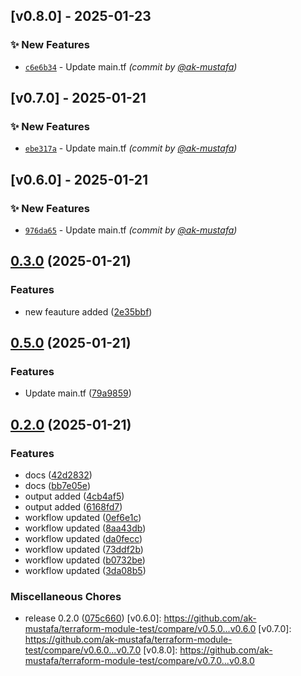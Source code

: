 ## [v0.8.0] - 2025-01-23
### :sparkles: New Features
- [`c6e6b34`](https://github.com/ak-mustafa/terraform-module-test/commit/c6e6b342431a3096554df00044e0c877281c1c52) - Update main.tf *(commit by [@ak-mustafa](https://github.com/ak-mustafa))*


## [v0.7.0] - 2025-01-21
### :sparkles: New Features
- [`ebe317a`](https://github.com/ak-mustafa/terraform-module-test/commit/ebe317a3ba895858669d98286a759a7c2b60d9c5) - Update main.tf *(commit by [@ak-mustafa](https://github.com/ak-mustafa))*


## [v0.6.0] - 2025-01-21
### :sparkles: New Features
- [`976da65`](https://github.com/ak-mustafa/terraform-module-test/commit/976da6502a7c1f92502e8403299507f1aa9ccbed) - Update main.tf *(commit by [@ak-mustafa](https://github.com/ak-mustafa))*


## [0.3.0](https://github.com/ak-mustafa/terraform-module-test/compare/v0.2.0...v0.3.0) (2025-01-21)


### Features

* new feauture added ([2e35bbf](https://github.com/ak-mustafa/terraform-module-test/commit/2e35bbfb4f6fe591e206d9fdf419c60ca39d2267))

## [0.5.0](https://github.com/ak-mustafa/terraform-module-test/compare/v0.4.0...v0.5.0) (2025-01-21)


### Features

* Update main.tf ([79a9859](https://github.com/ak-mustafa/terraform-module-test/commit/79a9859e4cdefc4e3b3072ba332c6b765cf575b5))

## [0.2.0](https://github.com/ak-mustafa/terraform-module-test/compare/6168fd7afe20d5253e4a87d0656b77d911cf49e8...v0.2.0) (2025-01-21)


### Features

* docs ([42d2832](https://github.com/ak-mustafa/terraform-module-test/commit/42d283299d0b29c0180abdcd0f52b48d80420f68))
* docs ([bb7e05e](https://github.com/ak-mustafa/terraform-module-test/commit/bb7e05e866c0b42debf3791ec38a06f760540367))
* output added ([4cb4af5](https://github.com/ak-mustafa/terraform-module-test/commit/4cb4af5e969b7aa0a6f29362d372c000e4fa8eb6))
* output added ([6168fd7](https://github.com/ak-mustafa/terraform-module-test/commit/6168fd7afe20d5253e4a87d0656b77d911cf49e8))
* workflow updated ([0ef6e1c](https://github.com/ak-mustafa/terraform-module-test/commit/0ef6e1c495babe1e479cf3b9a8c840449a2089bb))
* workflow updated ([8aa43db](https://github.com/ak-mustafa/terraform-module-test/commit/8aa43dba479765c0ececf3f21d12b4cdaba722c3))
* workflow updated ([da0fecc](https://github.com/ak-mustafa/terraform-module-test/commit/da0fecc79b874e3cbda481c95cc6412c0b928aec))
* workflow updated ([73ddf2b](https://github.com/ak-mustafa/terraform-module-test/commit/73ddf2b672920632a28ffe4b5d7d4edac82946c8))
* workflow updated ([b0732be](https://github.com/ak-mustafa/terraform-module-test/commit/b0732be3943154423193a9eec1897209bd9ed826))
* workflow updated ([3da08b5](https://github.com/ak-mustafa/terraform-module-test/commit/3da08b54fecd3c246bb51de18bf7f550a4021838))


### Miscellaneous Chores

* release 0.2.0 ([075c660](https://github.com/ak-mustafa/terraform-module-test/commit/075c6605e61c30fc705aca1f30fc2c7802e2a9a9))
[v0.6.0]: https://github.com/ak-mustafa/terraform-module-test/compare/v0.5.0...v0.6.0
[v0.7.0]: https://github.com/ak-mustafa/terraform-module-test/compare/v0.6.0...v0.7.0
[v0.8.0]: https://github.com/ak-mustafa/terraform-module-test/compare/v0.7.0...v0.8.0
